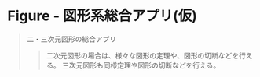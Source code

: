 # Figure - 図形系総合アプリ(仮)

>二・三次元図形の総合アプリ
>>二次元図形の場合は、様々な図形の定理や、図形の切断などを行える。
>>三次元図形も同様定理や図形の切断などを行える。


